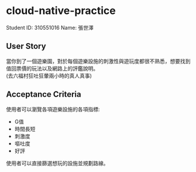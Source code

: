 # cloud-native-practice

Student ID: 310551016
Name: 張世澤

## User Story
當你到了一個遊樂園，對於每個遊樂設施的刺激性與遊玩度都很不熟悉，想要找到值回票價的玩法以及網路上的評鑑說明。  
(去六福村狂吐狂暈兩小時的真人真事)

## Acceptance Criteria
使用者可以瀏覽各項遊樂設施的各項指標:
- G值
- 時間長短
- 刺激度
- 嘔吐度
- 好評

使用者可以直接篩選想玩的設施並規劃路線。
